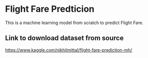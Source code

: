 # Flight Fare Predticion
This is a machine learning model from scratch to predict Flight Fare.

## Link to download dataset from source
https://www.kaggle.com/nikhilmittal/flight-fare-prediction-mh/

